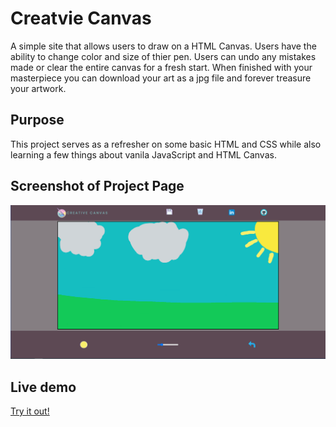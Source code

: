 # Creatvie Canvas
A simple site that allows users to draw on a HTML Canvas. Users have the ability to change color and size of thier pen. Users can undo any mistakes made or clear the entire canvas for a fresh start. When finished with your masterpiece you can download your art as a jpg file and forever treasure your artwork.

## Purpose
This project serves as a refresher on some basic HTML and CSS while also learning a few things about vanila JavaScript and HTML Canvas.

## Screenshot of Project Page
![Image of JS-Paint](https://github.com/TavisHix/CreativeCanvas/blob/main/CreativeCanvas/dist/img/CCimage.PNG)

## Live demo
[Try it out!](https://tavishix.github.io/CreativeCanvas/CreativeCanvas/src/index.html#)
